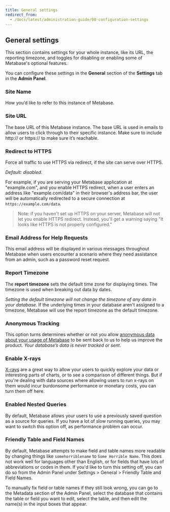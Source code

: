 ```yaml
---
title: General settings
redirect_from:
  - /docs/latest/administration-guide/08-configuration-settings
---
```


## General settings

This section contains settings for your whole instance, like its URL, the reporting timezone, and toggles for disabling or enabling some of Metabase's optional features.

You can configure these settings in the **General** section of the **Settings** tab in the **Admin Panel**.

### Site Name

How you’d like to refer to this instance of Metabase.

### Site URL

The base URL of this Metabase instance. The base URL is used in emails to allow users to click through to their specific instance. Make sure to include http:// or https:// to make sure it’s reachable.

### Redirect to HTTPS

Force all traffic to use HTTPS via redirect, if the site can serve over HTTPS.

_Default: disabled_.

For example, if you are serving your Metabase application at "example.com", and you enable HTTPS redirect, when a user enters an address like "example.com/data" in their browser's address bar, the user will be automatically redirected to a secure connection at `https://example.com/data`.

> Note: if you haven't set up HTTPS on your server, Metabase will not let you enable HTTPS redirect. Instead, you'll get a warning saying "It looks like HTTPS is not properly configured."

### Email Address for Help Requests

This email address will be displayed in various messages throughout Metabase when users encounter a scenario where they need assistance from an admin, such as a password reset request.

### Report Timezone

The **report timezone** sets the default time zone for displaying times. The timezone is used when breaking out data by dates.

_Setting the default timezone will not change the timezone of any data in your database_. If the underlying times in your database aren't assigned to a timezone, Metabase will use the report timezone as the default timezone.

### Anonymous Tracking

This option turns determines whether or not you allow [anonymous data about your usage of Metabase](../installation-and-operation/information-collection.md) to be sent back to us to help us improve the product. _Your database’s data is never tracked or sent_.

### Enable X-rays

[X-rays](../exploration-and-organization/x-rays.md) are a great way to allow your users to quickly explore your data or interesting parts of charts, or to see a comparison of different things. But if you're dealing with data sources where allowing users to run x-rays on them would incur burdonsome performance or monetary costs, you can turn them off here.

### Enabled Nested Queries

By default, Metabase allows your users to use a previously saved question as a source for queries. If you have a lot of slow running queries, you may want to switch this option off, as performance problem can occur.

### Friendly Table and Field Names

By default, Metabase attempts to make field and table names more readable by changing things like `somehorriblename` to `Some Horrible Name`. This does not work well for languages other than English, or for fields that have lots of abbreviations or codes in them. If you'd like to turn this setting off, you can do so from the Admin Panel under Settings > General > Friendly Table and Field Names.

To manually fix field or table names if they still look wrong, you can go to the Metadata section of the Admin Panel, select the database that contains the table or field you want to edit, select the table, and then edit the name(s) in the input boxes that appear.
